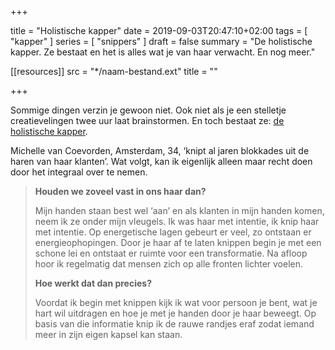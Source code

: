 +++

title = "Holistische kapper"
date = 2019-09-03T20:47:10+02:00 
tags = [ "kapper" ] 
series = [ "snippers" ] 
draft = false
summary = "De holistische kapper. Ze bestaat en het is alles wat je van haar verwacht. En nog meer."

[[resources]]
  src = "*/naam-bestand.ext"
  title = ""


+++

Sommige dingen verzin je gewoon niet. Ook niet als je een stelletje creatievelingen twee uur laat brainstormen. En toch bestaat ze: [de holistische kapper](https://www.ad.nl/ad-werkt/michelle-is-holistisch-kapper-en-knipt-blokkades-uit-je-haar~aa2804c7). 

Michelle van Coevorden, Amsterdam, 34, ‘knipt al jaren blokkades uit de haren van haar klanten’. Wat volgt, kan ik eigenlijk alleen maar recht doen door het integraal over te nemen. 

> **Houden we zoveel vast in ons haar dan?**
> 
> Mijn handen staan best wel ‘aan’ en als klanten in mijn handen komen, neem ik ze onder mijn vleugels. Ik was haar met intentie, ik knip haar met intentie. Op energetische lagen gebeurt er veel, zo ontstaan er energieophopingen. Door je haar af te ­laten knippen begin je met een schone lei en ontstaat er ruimte voor een transformatie. Na afloop hoor ik ­regelmatig dat mensen zich op alle fronten lichter voelen.
>
> **Hoe werkt dat dan precies?**
> 
> Voordat ik begin met knippen kijk ik wat voor persoon je bent, wat je hart wil uitdragen en hoe je met je handen door je haar beweegt. Op basis van die informatie knip ik de rauwe randjes eraf zodat iemand meer in zijn ­eigen kapsel kan staan.
	